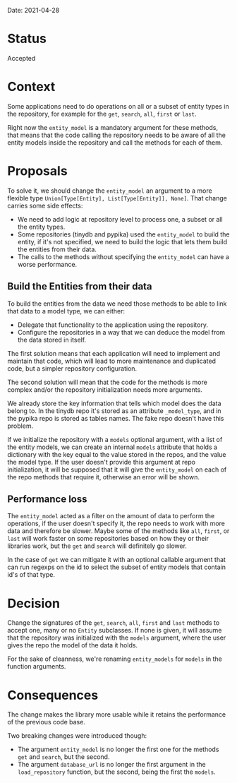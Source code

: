 Date: 2021-04-28

# Status
<!-- What is the status? Draft, Proposed, Accepted, Rejected, Deprecated or Superseded?
-->
Accepted

# Context
<!-- What is the issue that we're seeing that is motivating this decision or change? -->
Some applications need to do operations on all or a subset of entity types in
the repository, for example for the `get`, `search`, `all`, `first` or `last`.

Right now the `entity_model` is a mandatory argument for these methods, that
means that the code calling the repository needs to be aware of all the entity
models inside the repository and call the methods for each of them.

# Proposals
<!-- What are the possible solutions to the problem described in the context -->
To solve it, we should change the `entity_model` an argument to a more flexible
type `Union[Type[Entity], List[Type[Entity]], None]`. That change carries some
side effects:

* We need to add logic at repository level to process one, a subset or all the
    entity types.
* Some repositories (tinydb and pypika) used the `entity_model` to build the
    entity, if it's not specified, we need to build the logic that lets them
    build the entities from their data.
* The calls to the methods without specifying the `entity_model` can have
    a worse performance.

## Build the Entities from their data

To build the entities from the data we need those methods to be able to link
that data to a model type, we can either:

* Delegate that functionality to the application using the repository.
* Configure the repositories in a way that we can deduce the model from the data
    stored in itself.

The first solution means that each application will need to implement and
maintain that code, which will lead to more maintenance and duplicated code, but
a simpler repository configuration.

The second solution will mean that the code for the methods is more complex
and/or the repository initialization needs more arguments.

We already store the key information that tells which model does the data belong
to. In the tinydb repo it's stored as an attribute `_model_type`, and in the
pypika repo is stored as tables names. The fake repo doesn't have this problem.

If we initialize the repository with a `models` optional argument, with a list
of the entity models, we can create an internal `models` attribute that holds
a dictionary with the key equal to the value stored in the repos, and the value
the model type. If the user doesn't provide this argument at repo
initialization, it will be supposed that it will give the `entity_model` on each
of the repo methods that require it, otherwise an error will be shown.

## Performance loss

The `entity_model` acted as a filter on the amount of data to perform the
operations, if the user doesn't specify it, the repo needs to work with more
data and therefore be slower. Maybe some of the methods like `all`, `first`, or
`last` will work faster on some repositories based on how they or their
libraries work, but the `get` and `search` will definitely go slower.

In the case of `get` we can mitigate it with an optional callable argument that
can run regexps on the id to select the subset of entity models that contain
id's of that type.

# Decision
<!-- What is the change that we're proposing and/or doing? -->
Change the signatures of the `get`, `search`, `all`, `first` and `last` methods
to accept one, many or no `Entity` subclasses. If none is given, it will assume
that the repository was initialized with the `models` argument, where the user
gives the repo the model of the data it holds.

For the sake of cleanness, we're renaming `entity_models` for `models` in the
function arguments.

# Consequences
<!-- What becomes easier or more difficult to do because of this change? -->
The change makes the library more usable while it retains the performance of the
previous code base.

Two breaking changes were introduced though:

* The argument `entity_model` is no longer the first one for the methods `get`
    and `search`, but the second.
* The argument `database_url` is no longer the first argument in the
    `load_repository` function, but the second, being the first the `models`.
